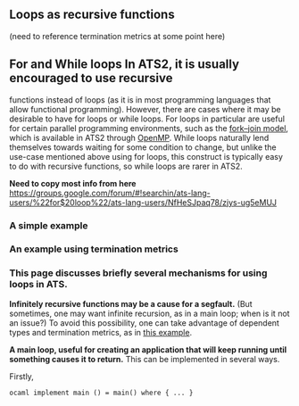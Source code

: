## Loops as recursive functions

(need to reference termination metrics at some point here)

## For and While loops In ATS2, it is usually encouraged to use recursive
functions instead of loops (as it is in most programming languages that
allow functional programming). However, there are cases where it may be
desirable to have for loops or while loops. For loops in particular are
useful for certain parallel programming environments, such as the [fork–join
model](http://en.wikipedia.org/wiki/Fork%E2%80%93join_model), which is
available in ATS2 through
[OpenMP](https://github.com/githwxi/ATS-Postiats-contrib/tree/master/contrib/OpenMP).
While loops naturally lend themselves towards waiting for some condition to
change, but unlike the use-case mentioned above using for loops, this
construct is typically easy to do with recursive functions, so while loops
are rarer in ATS2.

**Need to copy most info from here**
https://groups.google.com/forum/#!searchin/ats-lang-users/%22for$20loop%22/ats-lang-users/NfHeSJpaq78/zjys-ug5eMUJ


### A simple example

### An example using termination metrics

### This page discusses briefly several mechanisms for using loops in ATS.

**Infinitely recursive functions may be a cause for a segfault.** 
(But sometimes, one may want infinite recursion, as in a main loop; when is it not an issue?)  To avoid this possibility, one can take advantage of dependent types and termination metrics, as in [this example](http://www.ats-lang.org/DOCUMENT/INTPROGINATS/HTML/x2439.html).



**A main loop, useful for creating an application that will keep running until something causes it to return.** This can be implemented in several ways.

Firstly,

```ocaml implement main () = main() where { ... } ```
